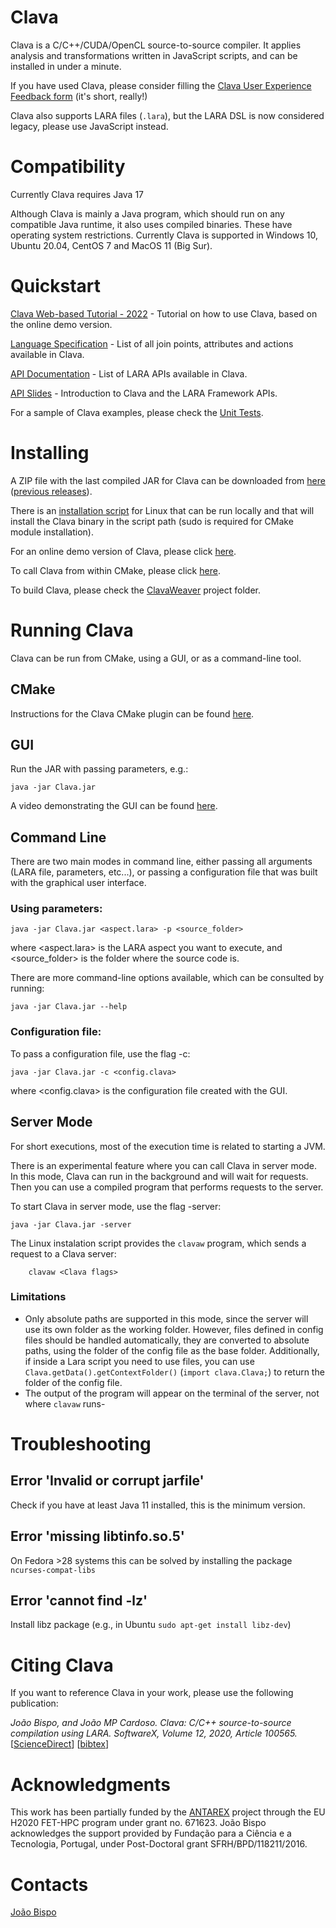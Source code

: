 # Clava
Clava is a C/C++/CUDA/OpenCL source-to-source compiler. It applies analysis and transformations written in JavaScript scripts, and can be installed in under a minute.

If you have used Clava, please consider filling the [Clava User Experience Feedback form](https://forms.gle/SioZSAv1KL7XpQ5j6) (it's short, really!)

Clava also supports LARA files (`.lara`), but the LARA DSL is now considered legacy, please use JavaScript instead. 


# Compatibility

Currently Clava requires Java 17

Although Clava is mainly a Java program, which should run on any compatible Java runtime, it also uses compiled binaries. These have operating system restrictions. Currently Clava is supported in Windows 10, Ubuntu 20.04, CentOS 7 and MacOS 11 (Big Sur).

# Quickstart

<!--
[Clava Tutorial - 2018 PACT](https://github.com/specs-feup/specs-lara/tree/master/2018-PACT) - Tutorial on how to use Clava (recommended parts 1-3).
-->

<!--
[LARA Reference Guide](https://web.fe.up.pt/~specs/wiki/doku.php?id=doc:lara) - Start using LARA with examples.
-->

[Clava Web-based Tutorial - 2022](https://specs.fe.up.pt/tools/clava/Clava%20Web-based%20Tutorial%20(2022).pdf) - Tutorial on how to use Clava, based on the online demo version.

[Language Specification](https://specs.fe.up.pt/tools/clava/language_specification.html) - List of all join points, attributes and actions available in Clava.

[API Documentation](https://specs-feup.github.io/clava/api/) - List of LARA APIs available in Clava.

[API Slides](https://drive.google.com/drive/u/1/folders/1IAqv7SpP8S-t5g3fpNO06cJ7J2j2aD7K) - Introduction to Clava and the LARA Framework APIs.

For a sample of Clava examples, please check the [Unit Tests](https://github.com/specs-feup/clava/tree/master/ClavaWeaver/resources/clava/test).


# Installing

A ZIP file with the last compiled JAR for Clava can be downloaded from [here](http://specs.fe.up.pt/tools/clava.zip) ([previous releases](https://drive.google.com/drive/folders/1X3JeYB783ZfqoqIYrCitqABDWhM5bV_Y?usp=sharing)).

There is an [installation script](http://specs.fe.up.pt/tools/clava/clava-update) for Linux that can be run locally and that will install the Clava binary in the script path (sudo is required for CMake module installation).

For an online demo version of Clava, please click [here](http://specs.fe.up.pt/tools/clava/).

To call Clava from within CMake, please click [here](https://github.com/specs-feup/clava/tree/master/CMake).

To build Clava, please check the [ClavaWeaver](https://github.com/specs-feup/clava/tree/master/ClavaWeaver) project folder.


# Running Clava


Clava can be run from CMake, using a GUI, or as a command-line tool.


## CMake

Instructions for the Clava CMake plugin can be found [here](https://github.com/specs-feup/clava/tree/master/CMake).



## GUI


Run the JAR with passing parameters, e.g.:

	java -jar Clava.jar


A video demonstrating the GUI can be found [here](https://www.youtube.com/watch?v=IFvNWYCivFA).

## Command Line


There are two main modes in command line, either passing all arguments (LARA file, parameters, etc...), or passing a configuration file that was built with the graphical user interface.



### Using parameters:

	java -jar Clava.jar <aspect.lara> -p <source_folder>

where <aspect.lara> is the LARA aspect you want to execute, and <source_folder> is the folder where the source code is.


There are more command-line options available, which can be consulted by running:

	java -jar Clava.jar --help


		
### Configuration file:

To pass a configuration file, use the flag -c:

	java -jar Clava.jar -c <config.clava>

where <config.clava> is the configuration file created with the GUI.


## Server Mode

For short executions, most of the execution time is related to starting a JVM.

There is an experimental feature where you can call Clava in server mode. In this mode, Clava can run in the background and will wait for requests. Then you can use a compiled program that performs requests to the server.

To start Clava in server mode, use the flag -server:

	java -jar Clava.jar -server

The Linux instalation script provides the `clavaw` program, which sends a request to a Clava server:

        clavaw <Clava flags>

### Limitations

- Only absolute paths are supported in this mode, since the server will use its own folder as the working folder. However, files defined in config files should be handled automatically, they are converted to absolute paths, using the folder of the config file as the base folder. Additionally, if inside a Lara script you need to use files, you can use `Clava.getData().getContextFolder()` (`import clava.Clava;`) to return the folder of the config file.
- The output of the program will appear on the terminal of the server, not where `clavaw` runs-


# Troubleshooting

## Error 'Invalid or corrupt jarfile'

Check if you have at least Java 11 installed, this is the minimum version.

## Error 'missing libtinfo.so.5'

On Fedora >28 systems this can be solved by installing the package `ncurses-compat-libs`

## Error 'cannot find -lz'

Install libz package (e.g., in Ubuntu `sudo apt-get install libz-dev`)


# Citing Clava

If you want to reference Clava in your work, please use the following publication:

*João Bispo, and João MP Cardoso. Clava: C/C++ source-to-source compilation using LARA. SoftwareX, Volume 12, 2020, Article 100565.* [[ScienceDirect](https://www.sciencedirect.com/science/article/pii/S2352711019302122)] [[bibtex](http://specs.fe.up.pt/tools/clava/clava_softwarex2020.bib)]

# Acknowledgments

This work has been partially funded by the [ANTAREX](https://antarex.fe.up.pt) project through the EU H2020 FET-HPC program under grant no. 671623. João Bispo acknowledges the support provided by Fundação para a Ciência e a Tecnologia, Portugal, under Post-Doctoral grant SFRH/BPD/118211/2016.

# Contacts

[João Bispo](mailto:jbispo@fe.up.pt)
